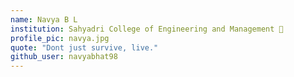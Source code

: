 ```yaml
---
name: Navya B L 
institution: Sahyadri College of Engineering and Management 🚩 
profile_pic: navya.jpg 
quote: "Dont just survive, live." 
github_user: navyabhat98
---
```

